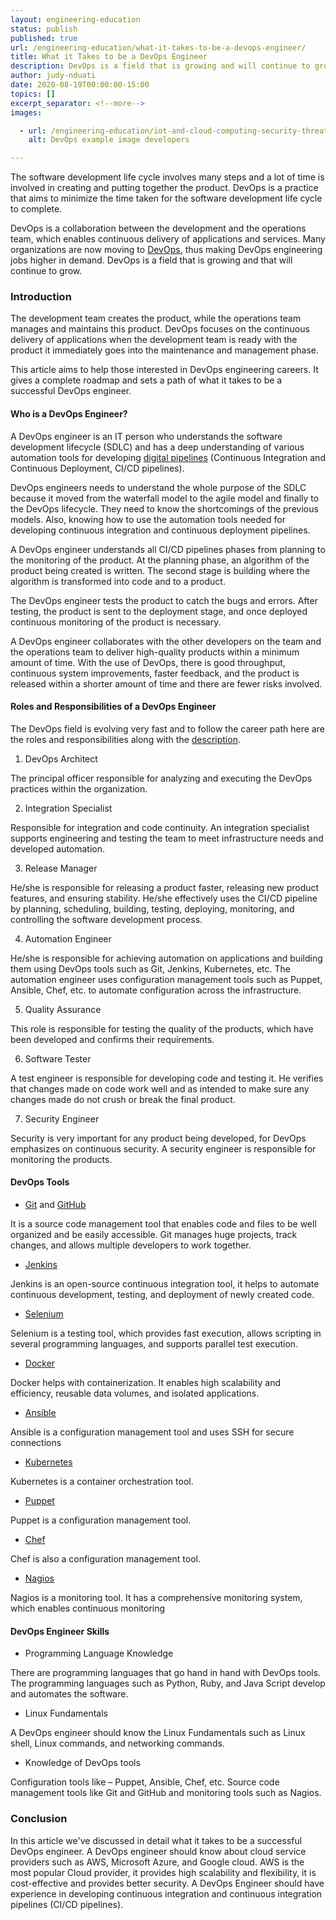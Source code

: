 ```yaml
---
layout: engineering-education
status: publish
published: true
url: /engineering-education/what-it-takes-to-be-a-devops-engineer/
title: What it Takes to be a DevOps Engineer
description: DevOps is a field that is growing and will continue to grow, thus making DevOps engineering jobs in high demand. 
author: judy-nduati
date: 2020-08-19T00:00:00-15:00
topics: []
excerpt_separator: <!--more-->
images:

  - url: /engineering-education/iot-and-cloud-computing-security-threats/hero.jpg
    alt: DevOps example image developers

---
```

The software development life cycle involves many steps and a lot of time is involved in creating and putting together the product. DevOps is a practice that aims to minimize the time taken for the software development life cycle to complete.

DevOps is a collaboration between the development and the operations team, which enables continuous delivery of applications and services. Many organizations are now moving to  [DevOps](https://www.techrepublic.com/article/how-to-become-a-devops-engineer-a-cheat-sheet/), thus making DevOps engineering jobs higher in demand. DevOps is a field that is growing and that will continue to grow.
<!--more-->

### Introduction
The development team creates the product, while the operations team manages and maintains this product. DevOps focuses on the continuous delivery of applications when the development team is ready with the product it immediately goes into the maintenance and management phase.

This article aims to help those interested in DevOps engineering careers. It gives a complete roadmap and sets a path of what it takes to be a successful DevOps engineer.

#### Who is a DevOps Engineer?
A DevOps engineer is an IT person who understands the software development lifecycle (SDLC) and has a deep understanding of various automation tools for developing [digital pipelines](https://www.edureka.co/blog/devops-engineer-role) (Continuous Integration and Continuous Deployment, CI/CD pipelines).

DevOps engineers needs to understand the whole purpose of the SDLC because it moved from the waterfall model to the agile model and finally to the DevOps lifecycle. They need to know the shortcomings of the previous models. Also, knowing how to use the automation tools needed for developing continuous integration and continuous deployment pipelines.

A DevOps engineer understands all CI/CD pipelines phases from planning to the monitoring of the product. At the planning phase, an algorithm of the product being created is written. The second stage is building where the algorithm is transformed into code and to a product.

The DevOps engineer tests the product to catch the bugs and errors. After testing, the product is sent to the deployment stage, and once deployed continuous monitoring of the product is necessary.

A DevOps engineer collaborates with the other developers on the team and the operations team to deliver high-quality products within a minimum amount of time. With the use of DevOps, there is good throughput, continuous system improvements, faster feedback, and the product is released within a shorter amount of time and there are fewer risks involved.

#### Roles and Responsibilities of a DevOps Engineer
The DevOps field is evolving very fast and to follow the career path here are the roles and responsibilities along with the [description]( https://www.upgrad.com/blog/devops-career-path-job-roles/).

1. DevOps Architect

The principal officer responsible for analyzing and executing the DevOps practices within the organization.

2. Integration Specialist

Responsible for integration and code continuity. An integration specialist supports engineering and testing the team to meet infrastructure needs and developed automation.

3. Release Manager

He/she is responsible for releasing a product faster, releasing new product features, and ensuring stability. He/she effectively uses the CI/CD pipeline by planning, scheduling, building, testing, deploying, monitoring, and controlling the software development process.

4. Automation Engineer

He/she is responsible for achieving automation on applications and building them using DevOps tools such as Git, Jenkins, Kubernetes, etc. The automation engineer uses configuration management tools such as Puppet, Ansible, Chef, etc. to automate configuration across the infrastructure.

5. Quality Assurance

This role is responsible for testing the quality of the products, which have been developed and confirms their requirements.

6. Software Tester

A test engineer is responsible for developing code and testing it. He verifies that changes made on code work well and as intended to make sure any changes made do not crush or break the final product.

7. Security Engineer

Security is very important for any product being developed, for DevOps emphasizes on continuous security. A security engineer is responsible for monitoring the products.

#### DevOps Tools
- [Git](https://git-scm.com/downloads) and [GitHub](https://github.com/)

It is a source code management tool that enables code and files to be well organized and be easily accessible. Git manages huge projects, track changes, and allows multiple developers to work together.

- [Jenkins](https://www.jenkins.io/)

Jenkins is an open-source continuous integration tool, it helps to automate continuous development, testing, and deployment of newly created code.

- [Selenium](https://github.com/SeleniumHQ/selenium)

Selenium is a testing tool, which provides fast execution, allows scripting in several programming languages, and supports parallel test execution.

- [Docker](https://www.docker.com/)

Docker helps with containerization. It enables high scalability and efficiency, reusable data volumes, and isolated applications.

- [Ansible](https://www.ansible.com/)

Ansible is a configuration management tool and uses SSH for secure connections

- [Kubernetes](https://kubernetes.io/)

Kubernetes is a container orchestration tool.

- [Puppet](https://puppet.com/open-source/#osp)

Puppet is a configuration management tool.

- [Chef](http://www.chef.io/)

Chef is also a configuration management tool.

- [Nagios](https://www.nagios.org/)

Nagios is a monitoring tool. It has a comprehensive monitoring system, which enables continuous monitoring

#### DevOps Engineer Skills
- Programming Language Knowledge

There are programming languages that go hand in hand with DevOps tools. The programming languages such as Python, Ruby, and Java Script develop and automates the software.

- Linux Fundamentals

A DevOps engineer should know the Linux Fundamentals such as Linux shell, Linux commands, and networking commands.

- Knowledge of DevOps tools

Configuration tools like – Puppet, Ansible, Chef, etc. Source code management tools like Git and GitHub and monitoring tools such as Nagios.

### Conclusion
In this article we've discussed in detail what it takes to be a successful DevOps engineer. A DevOps engineer should know about cloud service providers such as AWS, Microsoft Azure, and Google cloud. AWS is the most popular Cloud provider, it provides high scalability and flexibility, it is cost-effective and provides better security. A DevOps Engineer should have experience in developing continuous integration and continuous integration pipelines (CI/CD pipelines).
